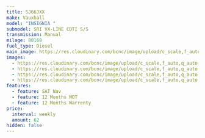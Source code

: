 ```yaml
---
title: SJ66JXX
make: Vauxhall
model: "INSIGNIA "
submodel: SRI VX-LINE CDTI S/S
transmission: Manual
milage: 80168
fuel_type: Diesel
main_image: https://res.cloudinary.com/bcnc/image/upload/c_scale,f_auto,q_auto,w_960/v1648558354/DSC01923_zvqnvv.jpg
images:
  - https://res.cloudinary.com/bcnc/image/upload/c_scale,f_auto,q_auto,w_960/v1648558352/DSC01924_rfwceh.jpg
  - https://res.cloudinary.com/bcnc/image/upload/c_scale,f_auto,q_auto,w_960/v1648558351/DSC01925_hpvon5.jpg
  - https://res.cloudinary.com/bcnc/image/upload/c_scale,f_auto,q_auto,w_960/v1648558349/DSC01926_b1clsu.jpg
  - https://res.cloudinary.com/bcnc/image/upload/c_scale,f_auto,q_auto,w_960/v1648558353/DSC01927_tjqpz0.jpg
features:
  - feature: SAT Nav
  - feature: 12 Months MOT
  - feature: 12 Months Warrenty
price:
  interval: weekly
  amount: 62
hidden: false
---
```

